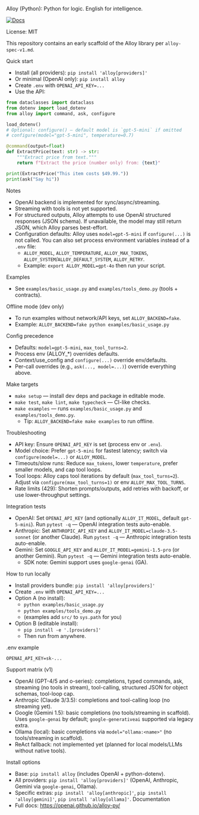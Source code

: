 Alloy (Python): Python for logic. English for intelligence.

[![Docs](https://github.com/openai/alloy-py/actions/workflows/docs.yml/badge.svg)](https://openai.github.io/alloy-py/)

License: MIT

This repository contains an early scaffold of the Alloy library per `alloy-spec-v1.md`.

Quick start
- Install (all providers): `pip install 'alloy[providers]'`
- Or minimal (OpenAI only): `pip install alloy`
- Create `.env` with `OPENAI_API_KEY=...`
- Use the API:

```python
from dataclasses import dataclass
from dotenv import load_dotenv
from alloy import command, ask, configure

load_dotenv()
# Optional: configure() — default model is `gpt-5-mini` if omitted
# configure(model="gpt-5-mini", temperature=0.7)

@command(output=float)
def ExtractPrice(text: str) -> str:
    """Extract price from text."""
    return f"Extract the price (number only) from: {text}"

print(ExtractPrice("This item costs $49.99."))
print(ask("Say hi"))
```

Notes
- OpenAI backend is implemented for sync/async/streaming.
- Streaming with tools is not yet supported.
- For structured outputs, Alloy attempts to use OpenAI structured responses (JSON schema). If unavailable, the model may still return JSON, which Alloy parses best-effort.
- Configuration defaults: Alloy uses `model=gpt-5-mini` if `configure(...)` is not called. You can also set process environment variables instead of a `.env` file:
  - `ALLOY_MODEL`, `ALLOY_TEMPERATURE`, `ALLOY_MAX_TOKENS`, `ALLOY_SYSTEM`/`ALLOY_DEFAULT_SYSTEM`, `ALLOY_RETRY`.
  - Example: `export ALLOY_MODEL=gpt-4o` then run your script.

Examples
- See `examples/basic_usage.py` and `examples/tools_demo.py` (tools + contracts).

Offline mode (dev only)
- To run examples without network/API keys, set `ALLOY_BACKEND=fake`.
- Example: `ALLOY_BACKEND=fake python examples/basic_usage.py`

Config precedence
- Defaults: `model=gpt-5-mini`, `max_tool_turns=2`.
- Process env (ALLOY_*) overrides defaults.
- Context/use_config and `configure(...)` override env/defaults.
- Per-call overrides (e.g., `ask(..., model=...)`) override everything above.

Make targets
- `make setup` — install dev deps and package in editable mode.
- `make test`, `make lint`, `make typecheck` — CI-like checks.
- `make examples` — runs `examples/basic_usage.py` and `examples/tools_demo.py`.
  - Tip: `ALLOY_BACKEND=fake make examples` to run offline.

Troubleshooting
- API key: Ensure `OPENAI_API_KEY` is set (process env or `.env`).
- Model choice: Prefer `gpt-5-mini` for fastest latency; switch via `configure(model=...)` or `ALLOY_MODEL`.
- Timeouts/slow runs: Reduce `max_tokens`, lower `temperature`, prefer smaller models, and cap tool loops.
- Tool loops: Alloy caps tool iterations by default (`max_tool_turns=2`). Adjust via `configure(max_tool_turns=1)` or env `ALLOY_MAX_TOOL_TURNS`.
- Rate limits (429): Shorten prompts/outputs, add retries with backoff, or use lower-throughput settings.

Integration tests
- OpenAI: Set `OPENAI_API_KEY` (and optionally `ALLOY_IT_MODEL`, default `gpt-5-mini`). Run `pytest -q` — OpenAI integration tests auto-enable.
- Anthropic: Set `ANTHROPIC_API_KEY` and `ALLOY_IT_MODEL=claude-3.5-sonnet` (or another Claude). Run `pytest -q` — Anthropic integration tests auto-enable.
- Gemini: Set `GOOGLE_API_KEY` and `ALLOY_IT_MODEL=gemini-1.5-pro` (or another Gemini). Run `pytest -q` — Gemini integration tests auto-enable.
  - SDK note: Gemini support uses `google-genai` (GA).

How to run locally
- Install providers bundle: `pip install 'alloy[providers]'`
- Create `.env` with `OPENAI_API_KEY=...`
- Option A (no install):
  - `python examples/basic_usage.py`
  - `python examples/tools_demo.py`
  - (examples add `src/` to `sys.path` for you)
- Option B (editable install):
  - `pip install -e '.[providers]'`
  - Then run from anywhere.

.env example
```
OPENAI_API_KEY=sk-...
```
Support matrix (v1)
- OpenAI (GPT-4/5 and o-series): completions, typed commands, ask, streaming (no tools in stream), tool-calling, structured JSON for object schemas, tool-loop cap.
- Anthropic (Claude 3/3.5): completions and tool-calling loop (no streaming yet).
- Google (Gemini 1.5): basic completions (no tools/streaming in scaffold). Uses `google-genai` by default; `google-generativeai` supported via legacy extra.
- Ollama (local): basic completions via `model="ollama:<name>"` (no tools/streaming in scaffold).
- ReAct fallback: not implemented yet (planned for local models/LLMs without native tools).

Install options
- Base: `pip install alloy` (includes OpenAI + python-dotenv).
- All providers: `pip install 'alloy[providers]'` (OpenAI, Anthropic, Gemini via `google-genai`, Ollama).
- Specific extras: `pip install 'alloy[anthropic]'`, `pip install 'alloy[gemini]'`, `pip install 'alloy[ollama]'`.
Documentation
- Full docs: https://openai.github.io/alloy-py/
